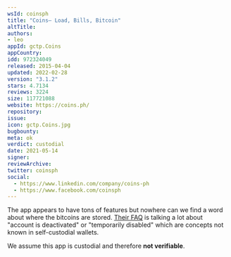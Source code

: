 ```yaml
---
wsId: coinsph
title: "Coins– Load, Bills, Bitcoin"
altTitle: 
authors:
- leo
appId: gctp.Coins
appCountry: 
idd: 972324049
released: 2015-04-04
updated: 2022-02-28
version: "3.1.2"
stars: 4.7134
reviews: 3224
size: 117721088
website: https://coins.ph/
repository: 
issue: 
icon: gctp.Coins.jpg
bugbounty: 
meta: ok
verdict: custodial
date: 2021-05-14
signer: 
reviewArchive:
twitter: coinsph
social:
  - https://www.linkedin.com/company/coins-ph
  - https://www.facebook.com/coinsph
---
```


The app appears to have tons of features but nowhere can we find a word about
where the bitcoins are stored.
[Their FAQ](https://support.coins.ph/hc/en-us/categories/202504637-Safety-Security)
is talking a lot about "account is deactivated" or "temporarily disabled" which
are concepts not known in self-custodial wallets.

We assume this app is custodial and therefore **not verifiable**.